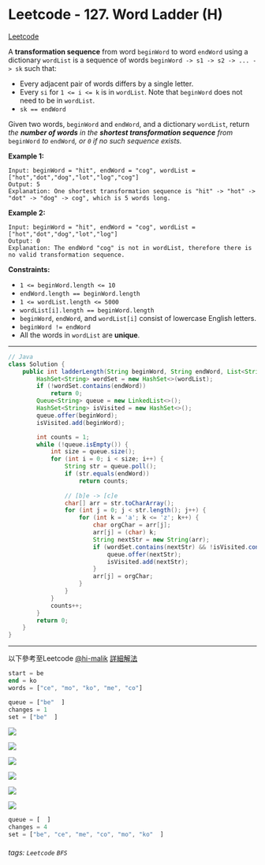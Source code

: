 # Leetcode - 127. Word Ladder (H)

[Leetcode](https://leetcode.com/problems/word-ladder/description/)

A **transformation sequence** from word `beginWord` to word `endWord` using a dictionary `wordList` is a sequence of words `beginWord -> s1 -> s2 -> ... -> sk` such that:

-   Every adjacent pair of words differs by a single letter.
-   Every `si` for `1 <= i <= k` is in `wordList`. Note that `beginWord` does not need to be in `wordList`.
-   `sk == endWord`

Given two words, `beginWord` and `endWord`, and a dictionary `wordList`, return _the **number of words** in the **shortest transformation sequence** from_ `beginWord` _to_ `endWord`_, or _`0`_ if no such sequence exists._

**Example 1:**
```
Input: beginWord = "hit", endWord = "cog", wordList = ["hot","dot","dog","lot","log","cog"]
Output: 5
Explanation: One shortest transformation sequence is "hit" -> "hot" -> "dot" -> "dog" -> cog", which is 5 words long.
```
**Example 2:**
```
Input: beginWord = "hit", endWord = "cog", wordList = ["hot","dot","dog","lot","log"]
Output: 0
Explanation: The endWord "cog" is not in wordList, therefore there is no valid transformation sequence.
```
**Constraints:**

-   `1 <= beginWord.length <= 10`
-   `endWord.length == beginWord.length`
-   `1 <= wordList.length <= 5000`
-   `wordList[i].length == beginWord.length`
-   `beginWord`, `endWord`, and `wordList[i]` consist of lowercase English letters.
-   `beginWord != endWord`
-   All the words in `wordList` are **unique**.

---
```java
// Java
class Solution {
    public int ladderLength(String beginWord, String endWord, List<String> wordList) {
        HashSet<String> wordSet = new HashSet<>(wordList);
        if (!wordSet.contains(endWord))
            return 0;
        Queue<String> queue = new LinkedList<>();
        HashSet<String> isVisited = new HashSet<>();
        queue.offer(beginWord);
        isVisited.add(beginWord);

        int counts = 1;
        while (!queue.isEmpty()) {
            int size = queue.size();
            for (int i = 0; i < size; i++) {
                String str = queue.poll();
                if (str.equals(endWord))
                    return counts;
                
                // [b]e -> [c]e
                char[] arr = str.toCharArray();
                for (int j = 0; j < str.length(); j++) {
                    for (int k = 'a'; k <= 'z'; k++) {
                        char orgChar = arr[j];
                        arr[j] = (char) k;
                        String nextStr = new String(arr);
                        if (wordSet.contains(nextStr) && !isVisited.contains(nextStr)) {
                            queue.offer(nextStr);
                            isVisited.add(nextStr);
                        }
                        arr[j] = orgChar;
                    }
                }
            }
            counts++;
        }
        return 0;
    }
}
```

---

以下參考至Leetcode [@hi-malik](https://leetcode.com/hi-malik/) [詳細解法](https://leetcode.com/problems/word-ladder/solutions/1764371/a-very-highly-detailed-explanation/)

```a
start = be
end = ko
words = ["ce", "mo", "ko", "me", "co"]
```

```a
queue = ["be"  ]
changes = 1
set = ["be"  ]
```

![](https://i.imgur.com/Nvr4Rfr.png)

![](https://i.imgur.com/1HmYh3n.png)

![](https://i.imgur.com/jUs1Gjg.png)

![](https://i.imgur.com/J5ooiVU.png)

![](https://i.imgur.com/uKbQ76j.png)

![](https://i.imgur.com/b8B9PB7.png)

```a
queue = [  ]
changes = 4
set = ["be", "ce", "me", "co", "mo", "ko"  ]
```


###### tags: `Leetcode` `BFS`

